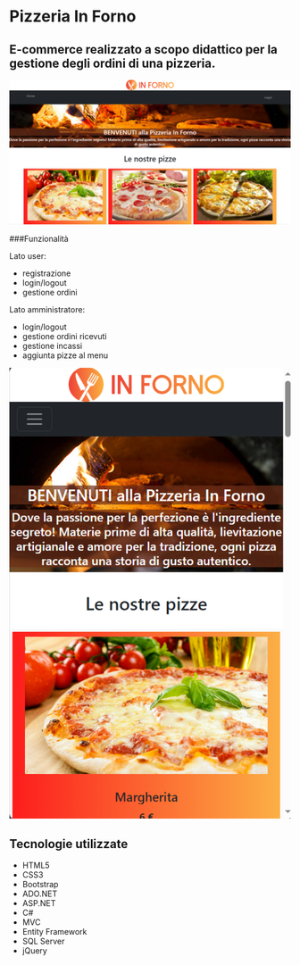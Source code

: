   
# Pizzeria In Forno

## E-commerce realizzato a scopo didattico per la gestione degli ordini di una pizzeria.

<p align="center">
  <img src="https://github.com/Yanina1992/INFORNO-EF/blob/master/Screenshot%20home.png" alt="home">
</p>

###Funzionalità

Lato user:
- registrazione
- login/logout
- gestione ordini

Lato amministratore:
- login/logout
- gestione ordini ricevuti
- gestione incassi
- aggiunta pizze al menu

<p align="center">
  <img src="https://github.com/Yanina1992/INFORNO-EF/blob/master/Screenshot%20home-mobile.png" alt="home">
</p>

## Tecnologie utilizzate
- HTML5
- CSS3
- Bootstrap
- ADO.NET
- ASP.NET
- C#
- MVC
- Entity Framework
- SQL Server
- jQuery

